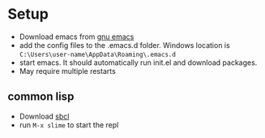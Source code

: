 # Setup

* Download emacs from [gnu emacs](https://www.gnu.org/software/emacs/)
* add the config files to the .emacs.d folder. Windows location is `C:\Users\user-name\AppData\Roaming\.emacs.d`
* start emacs. It should automatically run init.el and download packages. 
* May require multiple restarts

## common lisp
* Download [sbcl](http://www.sbcl.org/platform-table.html)
* run `M-x slime` to start the repl

